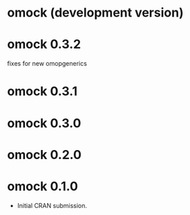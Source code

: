 # omock (development version)

# omock 0.3.2
fixes for new omopgenerics

# omock 0.3.1

# omock 0.3.0

# omock 0.2.0

# omock 0.1.0

* Initial CRAN submission.
